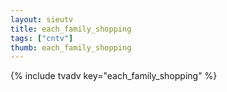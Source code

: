 ```yaml
--- 
layout: sieutv
title: each_family_shopping
tags: ["cntv"]
thumb: each_family_shopping
---
```

{% include tvadv key="each_family_shopping" %}
